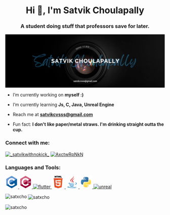 <h1 align="center">Hi 👋, I'm Satvik Choulapally</h1>
<h3 align="center">A student doing stuff that professors save for later.</h3>
<img align="center" src="https://github.com/SatXCho/SatXCho/blob/main/banner.png">

-  I’m currently working on **myself :)**

-  I’m currently learning **Js, C, Java, Unreal Engine**

-  Reach me at **satvikcvsss@gmail.com**

-  Fun fact: **I don't like paper/metal straws. I'm drinking straight outta the cup.**



<h3 align="left">Connect with me:</h3>
<p align="left">
<a href="https://instagram.com/_satvikwithnokick_" target="blank"><img align="center" src="https://raw.githubusercontent.com/rahuldkjain/github-profile-readme-generator/master/src/images/icons/Social/instagram.svg" alt="_satvikwithnokick_" height="30" width="40" /></a>
<a href="https://discord.gg/AxctwRpNkN" target="blank"><img align="center" src="https://raw.githubusercontent.com/rahuldkjain/github-profile-readme-generator/master/src/images/icons/Social/discord.svg" alt="AxctwRpNkN" height="30" width="40" /></a>
</p>

<h3 align="left">Languages and Tools:</h3>
<p align="left"> <a href="https://www.cprogramming.com/" target="_blank" rel="noreferrer"> <img src="https://raw.githubusercontent.com/devicons/devicon/master/icons/c/c-original.svg" alt="c" width="40" height="40"/> </a> <a href="https://www.w3schools.com/cpp/" target="_blank" rel="noreferrer"> <img src="https://raw.githubusercontent.com/devicons/devicon/master/icons/cplusplus/cplusplus-original.svg" alt="cplusplus" width="40" height="40"/> </a> <a href="https://flutter.dev" target="_blank" rel="noreferrer"> <img src="https://www.vectorlogo.zone/logos/flutterio/flutterio-icon.svg" alt="flutter" width="40" height="40"/> </a> <a href="https://www.w3.org/html/" target="_blank" rel="noreferrer"> <img src="https://raw.githubusercontent.com/devicons/devicon/master/icons/html5/html5-original-wordmark.svg" alt="html5" width="40" height="40"/> </a> <a href="https://www.java.com" target="_blank" rel="noreferrer"> <img src="https://raw.githubusercontent.com/devicons/devicon/master/icons/java/java-original.svg" alt="java" width="40" height="40"/> </a> <a href="https://www.python.org" target="_blank" rel="noreferrer"> <img src="https://raw.githubusercontent.com/devicons/devicon/master/icons/python/python-original.svg" alt="python" width="40" height="40"/> </a> <a href="https://unrealengine.com/" target="_blank" rel="noreferrer"> <img src="https://raw.githubusercontent.com/kenangundogan/fontisto/036b7eca71aab1bef8e6a0518f7329f13ed62f6b/icons/svg/brand/unreal-engine.svg" alt="unreal" width="40" height="40"/> </a> </p>

<p><img align="left" src="https://github-readme-stats.vercel.app/api/top-langs?username=satxcho&show_icons=true&locale=en&layout=compact" alt="satxcho" /></p>

<p>&nbsp;<img align="center" src="https://github-readme-stats.vercel.app/api?username=satxcho&show_icons=true&locale=en" alt="satxcho" /></p>

<p><img align="center" src="https://github-readme-streak-stats.herokuapp.com/?user=satxcho&" alt="satxcho" /></p>
